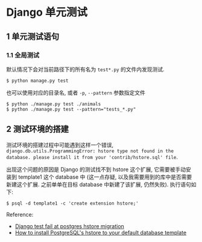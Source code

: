 # Django 单元测试

## 1 单元测试语句

### 1.1 全局测试

默认情况下会对当前路径下的所有名为 `test*.py` 的文件内发现测试.

```shell
$ python manage.py test
```
也可以使用对应的目录名, 或者 `-p`, `--pattern` 参数指定文件

```shell
$ python ./manage.py test ./animals
$ python ./manage.py test --pattern="tests_*.py"
```

## 2 测试环境的搭建

测试环境的搭建过程中可能遇到这样一个错误, `django.db.utils.ProgrammingError: hstore type not found in the database. please install it from your 'contrib/hstore.sql' file`.

出现这个问题的原因是 Django 的测试找不到 hstore 这个扩展, 它需要被手动安装到 template1 这个 database 中 (这一点存疑, 以及我需要用到的库中是否需要新建这个扩展. 之前单单在目标 database 中新建了该扩展, 仍然失败). 执行语句如下:

```shell
$ psql -d template1 -c 'create extension hstore;'
```

Reference:

- [Django test fail at postgres hstore migration](http://stackoverflow.com/questions/36322750/django-test-fail-at-postgres-hstore-migration)
- [How to install PostgreSQL's hstore to your default database template](https://dwradcliffe.com/2013/01/10/install-hstore-to-default-template.html)

